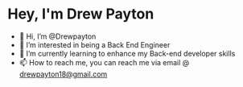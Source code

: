 # **Hey, I'm Drew Payton**
- 👋 Hi, I’m @Drewpayton
- 👀 I’m interested in being a Back End Engineer
- 🌱 I’m currently learning to enhance my Back-end developer skills
- 📫 How to reach me, you can reach me via email @ drewpayton18@gmail.com

<!---
Drewpayton/Drewpayton is a ✨ special ✨ repository because its `README.md` (this file) appears on your GitHub profile.
You can click the Preview link to take a look at your changes.
--->
